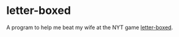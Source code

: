 # letter-boxed

A program to help me beat my wife at the NYT game [letter-boxed](https://www.nytimes.com/puzzles/letter-boxed).


